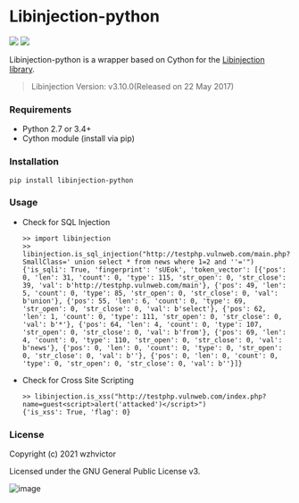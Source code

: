 # Libinjection-python

![](https://img.shields.io/badge/license-GPLv3-red.svg)
![](https://img.shields.io/badge/python-2.7%20%7C%203.4%2B-blue.svg)

Libinjection-python is a wrapper based on Cython for the [Libinjection library](https://github.com/client9/libinjection).

> Libinjection Version: v3.10.0(Released on 22 May 2017)

### Requirements
- Python 2.7 or 3.4+
- Cython module (install via pip)

### Installation
```
pip install libinjection-python
```

### Usage
- Check for SQL Injection
  ```
  >> import libinjection
  >> libinjection.is_sql_injection("http://testphp.vulnweb.com/main.php?SmallClass=' union select * from news where 1=2 and ''='")
  {'is_sqli': True, 'fingerprint': 'sUEok', 'token_vector': [{'pos': 0, 'len': 31, 'count': 0, 'type': 115, 'str_open': 0, 'str_close': 39, 'val': b'http://testphp.vulnweb.com/main'}, {'pos': 49, 'len': 5, 'count': 0, 'type': 85, 'str_open': 0, 'str_close': 0, 'val': b'union'}, {'pos': 55, 'len': 6, 'count': 0, 'type': 69, 'str_open': 0, 'str_close': 0, 'val': b'select'}, {'pos': 62, 'len': 1, 'count': 0, 'type': 111, 'str_open': 0, 'str_close': 0, 'val': b'*'}, {'pos': 64, 'len': 4, 'count': 0, 'type': 107, 'str_open': 0, 'str_close': 0, 'val': b'from'}, {'pos': 69, 'len': 4, 'count': 0, 'type': 110, 'str_open': 0, 'str_close': 0, 'val': b'news'}, {'pos': 0, 'len': 0, 'count': 0, 'type': 0, 'str_open': 0, 'str_close': 0, 'val': b''}, {'pos': 0, 'len': 0, 'count': 0, 'type': 0, 'str_open': 0, 'str_close': 0, 'val': b''}]}
  ```

- Check for Cross Site Scripting
  ```
  >> libinjection.is_xss("http://testphp.vulnweb.com/index.php?name=guest<script>alert('attacked')</script>")
  {'is_xss': True, 'flag': 0}
  ```

### License
Copyright (c) 2021 wzhvictor

Licensed under the GNU General Public License v3.

![image](https://www.gnu.org/graphics/gplv3-127x51.png)
